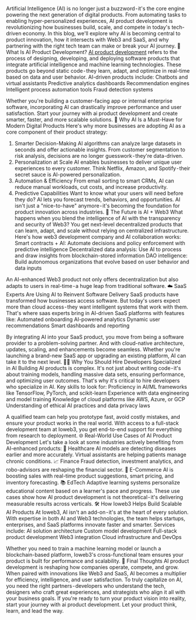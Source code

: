 Artificial Intelligence (AI) is no longer just a buzzword - it's the core engine powering the next generation of digital products. From automating tasks to enabling hyper-personalized experiences, AI product development is revolutionizing how businesses build, scale, and compete in today's tech-driven economy.
In this blog, we'll explore why AI is becoming central to product innovation, how it intersects with Web3 and SaaS, and why partnering with the right tech team can make or break your AI journey.
🚀 What Is AI Product Development?
[AI product development](https://ioweb3.io/) refers to the process of designing, developing, and deploying software products that integrate artificial intelligence and machine learning technologies. These products go beyond static code - they learn, adapt, and optimize in real-time based on data and user behavior.
AI-driven products include:
Chatbots and virtual assistants
Predictive analytics dashboards
Recommendation engines
Intelligent process automation tools
Fraud detection systems

Whether you're building a customer-facing app or internal enterprise software, incorporating AI can drastically improve performance and user satisfaction.
Start your journey with ai product development and create smarter, faster, and more scalable solutions.
🧠 Why AI Is a Must-Have for Modern Digital Products
Here's why more businesses are adopting AI as a core component of their product strategy:
1. Smarter Decision-Making
AI algorithms can analyze large datasets in seconds and offer actionable insights. From customer segmentation to risk analysis, decisions are no longer guesswork - they're data-driven.
2. Personalization at Scale
AI enables businesses to deliver unique user experiences to every customer. Think Netflix, Amazon, and Spotify - their secret sauce is AI-powered personalization.
3. Automation & Efficiency
From email sorting to smart CRMs, AI can reduce manual workloads, cut costs, and increase productivity.
4. Predictive Capabilities
Want to know what your users will need before they do? AI lets you forecast trends, behaviors, and opportunities.
AI isn't just a "nice-to-have" anymore - it's becoming the foundation for product innovation across industries.
🔗 The Future is AI + Web3
What happens when you blend the intelligence of AI with the transparency and security of Web3? You get next-level decentralized products that can learn, adapt, and scale without relying on centralized infrastructure.
Here's how web3 development company and AI collaboration works:
Smart contracts + AI: Automate decisions and policy enforcement with predictive intelligence
Decentralized data analysis: Use AI to process and draw insights from blockchain-stored information
DAO intelligence: Build autonomous organizations that evolve based on user behavior and data inputs

An AI-enhanced Web3 product not only offers decentralization but also adapts to users in real-time - a huge leap from traditional software.
☁️ SaaS Experts Are Using AI to Reinvent Software Delivery
SaaS products have transformed how businesses access software. But today's users expect more than cloud access - they want intelligent systems that work with them.
That's where saas experts bring in AI-driven SaaS platforms with features like:
Automated onboarding
AI-powered analytics
Dynamic user recommendations
Smart dashboards and reporting

By integrating AI into your SaaS product, you move from being a software provider to a problem-solving partner. And with cloud-native architecture, updates, scaling, and enhancements become seamless.
Whether you're launching a brand-new SaaS app or upgrading an existing platform, AI can take it to the next level.
👨‍💻 Why You Should Hire Developers Specialized in AI
Building AI products is complex. It's not just about writing code - it's about training models, handling massive data sets, ensuring performance, and optimizing user outcomes. That's why it's critical to hire developers who specialize in AI.
Key skills to look for:
Proficiency in AI/ML frameworks like TensorFlow, PyTorch, and scikit-learn
Experience with data engineering and model training
Knowledge of cloud platforms like AWS, Azure, or GCP
Understanding of ethical AI practices and data privacy laws

A qualified team can help you prototype fast, avoid costly mistakes, and ensure your product works in the real world. With access to a full-stack development team at Ioweb3, you get end-to-end support for everything from research to deployment.
🌐 Real-World Use Cases of AI Product Development
Let's take a look at some industries actively benefiting from AI-enhanced products:
🔬 Healthcare
AI models are detecting diseases earlier and more accurately. Virtual assistants are helping patients manage chronic conditions.
📈 Finance
Fraud detection, investment analytics, and robo-advisors are reshaping the financial sector.
🛒 E-Commerce
AI is boosting sales with real-time product suggestions, smart pricing, and inventory forecasting.
📚 EdTech
Adaptive learning systems personalize educational content based on a learner's pace and progress.
These use cases show how AI product development is not theoretical - it's delivering measurable results across verticals.
🛠 How Ioweb3 Helps Build Scalable AI Products
At Ioweb3, AI isn't an add-on - it's at the heart of every solution. With expertise in both AI and Web3 technologies, the team helps startups, enterprises, and SaaS platforms innovate faster and smarter.
Services include:
AI solution architecture
Custom model development
Full-stack product development
Web3 integration
Cloud infrastructure and DevOps

Whether you need to train a machine learning model or launch a blockchain-based platform, Ioweb3's cross-functional team ensures your product is built for performance and scalability.
🧭 Final Thoughts
AI product development is reshaping how companies operate, compete, and grow. When paired with innovations like Web3 and SaaS, AI becomes a multiplier for efficiency, intelligence, and user satisfaction.
To truly capitalize on AI, you need the right partners - developers who understand the tech, designers who craft great experiences, and strategists who align it all with your business goals.
If you're ready to turn your product vision into reality, start your journey with ai product development. Let your product think, learn, and lead the way.
